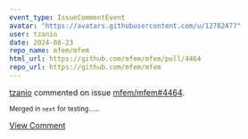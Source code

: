 ```yaml
---
event_type: IssueCommentEvent
avatar: "https://avatars.githubusercontent.com/u/1278247?"
user: tzanio
date: 2024-08-23
repo_name: mfem/mfem
html_url: https://github.com/mfem/mfem/pull/4464
repo_url: https://github.com/mfem/mfem
---
```


<a href='https://github.com/tzanio' target='_blank'>tzanio</a> commented on issue <a href='https://github.com/mfem/mfem/pull/4464' target='_blank'>mfem/mfem#4464</a>.

<small>Merged in `next` for testing......</small>

<a href='https://github.com/mfem/mfem/pull/4464' target='_blank'>View Comment</a>